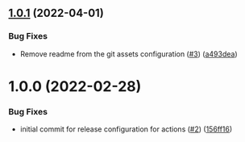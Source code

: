 ## [1.0.1](https://github.com/catalystsquad/release-config-composite-actions/compare/v1.0.0...v1.0.1) (2022-04-01)


### Bug Fixes

* Remove readme from the git assets configuration ([#3](https://github.com/catalystsquad/release-config-composite-actions/issues/3)) ([a493dea](https://github.com/catalystsquad/release-config-composite-actions/commit/a493dea16592a438365bef8637c62dcfe6a5d915))

# 1.0.0 (2022-02-28)


### Bug Fixes

* initial commit for release configuration for actions ([#2](https://github.com/catalystsquad/release-config-composite-actions/issues/2)) ([156ff16](https://github.com/catalystsquad/release-config-composite-actions/commit/156ff1686cc1152eaf8b2d2c2b7456ec6f8f01ff))
